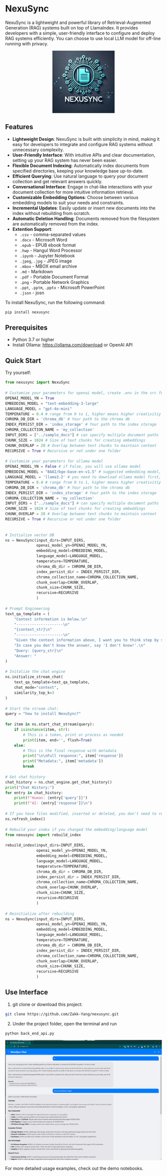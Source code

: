 # NexuSync

NexuSync is a lightweight and powerful library of Retrieval-Augmented Generation (RAG) systems built on top of LlamaIndex. It provides developers with a simple, user-friendly interface to configure and deploy RAG systems efficiently. You can choose to use local LLM model for off-line running with privacy.

<p align="center">
  <img src="https://raw.githubusercontent.com/Zakk-Yang/nexusync/main/assets/nexusync_logo.png" alt="NexuSync Logo" width="200"/>
</p>

## Features

- **Lightweight Design**: NexuSync is built with simplicity in mind, making it easy for developers to integrate and configure RAG systems without unnecessary complexity.
- **User-Friendly Interface**: With intuitive APIs and clear documentation, setting up your RAG system has never been easier.
- **Flexible Document Indexing**: Automatically index documents from specified directories, keeping your knowledge base up-to-date.
- **Efficient Querying**: Use natural language to query your document collection and get relevant answers quickly.
- **Conversational Interface**: Engage in chat-like interactions with your document collection for more intuitive information retrieval.
- **Customizable Embedding Options**: Choose between various embedding models to suit your needs and constraints.
- **Incremental Updates**: Easily update or insert new documents into the index without rebuilding from scratch.
- **Automatic Deletion Handling**: Documents removed from the filesystem are automatically removed from the index.
- **Extention Support**: 
  - `.csv` - comma-separated values
  - `.docx` - Microsoft Word
  - `.epub` - EPUB ebook format
  - `.hwp` - Hangul Word Processor
  - `.ipynb` - Jupyter Notebook
  - `.jpeg`, `.jpg` - JPEG image
  - `.mbox` - MBOX email archive
  - `.md` - Markdown
  - `.pdf` - Portable Document Format
  - `.png` - Portable Network Graphics
  - `.ppt`, `.pptm`, `.pptx` - Microsoft PowerPoint
  - `.json` - josn

To install NexuSync, run the following command:

```bash
pip install nexusync
```

## Prerequisites
- Python 3.7 or higher
- Install Ollama: https://ollama.com/download or OpenAI API

## Quick Start

Try yourself:

```python
from nexusync import NexuSync

# Customize your parameters for openai model, create .env in the src folder to include OPENAI_API_KEY = 'sk-xxx'
OPENAI_MODEL_YN = True 
EMBEDDING_MODEL = "text-embedding-3-large" 
LANGUAGE_MODEL = "gpt-4o-mini"
TEMPERATURE = 0.4 # range from 0 to 1, higher means higher creativitiy level
CHROMA_DB_DIR = 'chroma_db' # Your path to the chroma db
INDEX_PERSIST_DIR = 'index_storage' # Your path to the index storage
CHROMA_COLLECTION_NAME = 'my_collection' 
INPUT_DIRS = ["../sample_docs"] # can specify multiple document paths
CHUNK_SIZE = 1024 # Size of text chunks for creating embeddings
CHUNK_OVERLAP = 20 # Overlap between text chunks to maintain context
RECURSIVE = True # Recursive or not under one folder

# Customize your parameters for ollama model
OPENAI_MODEL_YN = False # if False, you will use ollama model
EMBEDDING_MODEL = "BAAI/bge-base-en-v1.5" # suggested embedding model, you can replace with any HuggingFace embedding models
LANGUAGE_MODEL = 'llama3.2' # you need to download ollama model first, please check https://ollama.com/download
TEMPERATURE = 0.4 # range from 0 to 1, higher means higher creativitiy level
CHROMA_DB_DIR = 'chroma_db' # Your path to the chroma db
INDEX_PERSIST_DIR = 'index_storage' # Your path to the index storage
CHROMA_COLLECTION_NAME = 'my_collection' 
INPUT_DIRS = ["../sample_docs"] # can specify multiple document paths
CHUNK_SIZE = 1024 # Size of text chunks for creating embeddings
CHUNK_OVERLAP = 20 # Overlap between text chunks to maintain context
RECURSIVE = True # Recursive or not under one folder


# Initialize vector DB
ns = NexuSync(input_dirs=INPUT_DIRS, 
              openai_model_yn=OPENAI_MODEL_YN, 
              embedding_model=EMBEDDING_MODEL, 
              language_model=LANGUAGE_MODEL, 
              temperature=TEMPERATURE, 
              chroma_db_dir = CHROMA_DB_DIR,
              index_persist_dir = INDEX_PERSIST_DIR,
              chroma_collection_name=CHROMA_COLLECTION_NAME,
              chunk_overlap=CHUNK_OVERLAP,
              chunk_size=CHUNK_SIZE,
              recursive=RECURSIVE
              )

# Prompt Engineering
text_qa_template = (
    "Context information is below.\n"
    "---------------------\n"
    "{context_str}\n"
    "---------------------\n"
    "Given the context information above, I want you to think step by step to answer the query in a crisp manner. "
    "In case you don't know the answer, say 'I don't know!'.\n"
    "Query: {query_str}\n"
    "Answer: "
)

# Initalize the chat engine
ns.initialize_stream_chat(
    text_qa_template=text_qa_template,
    chat_mode="context",
    similarity_top_k=3
)

# Start the stream chat:
query = "how to install NexuSync?"

for item in ns.start_chat_stream(query):
    if isinstance(item, str):
        # This is a token, print or process as needed
        print(item, end='', flush=True)
    else:
        # This is the final response with metadata
        print("\n\nFull response:", item['response'])
        print("Metadata:", item['metadata'])
        break

# Get chat history
chat_history = ns.chat_engine.get_chat_history()
print("Chat History:")
for entry in chat_history:
    print(f"Human: {entry['query']}")
    print(f"AI: {entry['response']}\n")

# If you have files modified, inserted or deleted, you don't need to rebuild all the index
ns.refresh_index()

# Rebuild your index if you changed the embedding/language model
from nexusync import rebuild_index

rebuild_index(input_dirs=INPUT_DIRS, 
              openai_model_yn=OPENAI_MODEL_YN, 
              embedding_model=EMBEDDING_MODEL, 
              language_model=LANGUAGE_MODEL, 
              temperature=TEMPERATURE, 
              chroma_db_dir = CHROMA_DB_DIR,
              index_persist_dir = INDEX_PERSIST_DIR,
              chroma_collection_name=CHROMA_COLLECTION_NAME,
              chunk_overlap=CHUNK_OVERLAP,
              chunk_size=CHUNK_SIZE,
              recursive=RECURSIVE
              )

# Reinitialize after rebuilding
ns = NexuSync(input_dirs=INPUT_DIRS, 
              openai_model_yn=OPENAI_MODEL_YN, 
              embedding_model=EMBEDDING_MODEL, 
              language_model=LANGUAGE_MODEL, 
              temperature=TEMPERATURE, 
              chroma_db_dir = CHROMA_DB_DIR,
              index_persist_dir = INDEX_PERSIST_DIR,
              chroma_collection_name=CHROMA_COLLECTION_NAME,
              chunk_overlap=CHUNK_OVERLAP,
              chunk_size=CHUNK_SIZE,
              recursive=RECURSIVE
              )
```

## Use Interface
1. git clone or download this project: 
```bash
git clone https://github.com/Zakk-Yang/nexusync.git
```
2. Under the project folder, open the terminal and run
```
python back_end_api.py
```
<p align="center">
  <img src="https://raw.githubusercontent.com/Zakk-Yang/nexusync/main/assets/chat_snapshot.png" alt="Screen Shot" width="600"/>
</p>


For more detailed usage examples, check out the demo notebooks.
